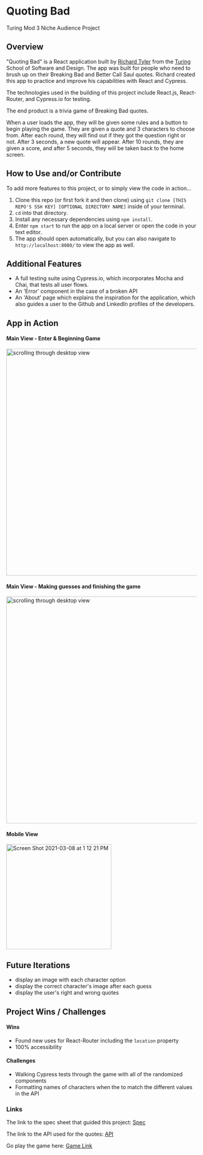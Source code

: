 # Quoting Bad
Turing Mod 3 Niche Audience Project

## Overview

"Quoting Bad" is a React application built by [Richard Tyler](https://github.com/richardltyler/) from the [Turing](turing.io) School of Software and Design. The app was built for people who need to brush up on their Breaking Bad and Better Call Saul quotes. Richard created this app to practice and improve his capabilities with React and Cypress.

The technologies used in the building of this project include React.js, React-Router, and Cypress.io for testing.

The end product is a trivia game of Breaking Bad quotes. 

When a user loads the app, they will be given some rules and a button to begin playing the game. They are given a quote and 3 characters to choose from. After each round, they will find out if they got the question right or not. After 3 seconds, a new quote will appear. After 10 rounds, they are given a score, and after 5 seconds, they will be taken back to the home screen.

## How to Use and/or Contribute

To add more features to this project, or to simply view the code in action...

1. Clone this repo (or first fork it and then clone) using `git clone [THIS REPO'S SSH KEY] [OPTIONAL DIRECTORY NAME]` inside of your terminal.  
2. `cd` into that directory.  
3. Install any necessary dependencies using `npm install`.
4. Enter `npm start` to run the app on a local server or open the code in your text editor.  
5. The app should open automatically, but you can also navigate to `http://localhost:8080/` to view the app as well.

## Additional Features

- A full testing suite using Cypress.io, which incorporates Mocha and Chai, that tests all user flows.
- An 'Error' component in the case of a broken API 
- An 'About' page which explains the inspiration for the application, which also guides a user to the Github and LinkedIn profiles of the developers.

## App in Action
#### Main View - Enter & Beginning Game

<img width="600" alt="scrolling through desktop view" src="https://media.giphy.com/media/h4lucneWfCyizZKpvE/giphy.gif">

#### Main View - Making guesses and finishing the game

<img width="600" alt="scrolling through desktop view" src="https://media.giphy.com/media/16i1cA9iV2ALJPp6zt/giphy.gif">

#### Mobile View

<img width="278" alt="Screen Shot 2021-03-08 at 1 12 21 PM" src="https://user-images.githubusercontent.com/70095063/110376104-08c6a400-8010-11eb-90fa-060c1a094334.png">

   
## Future Iterations

- display an image with each character option
- display the correct character's image after each guess 
- display the user's right and wrong quotes

## Project Wins / Challenges

#### Wins

- Found new uses for React-Router including the `location` property
- 100% accessibility 

#### Challenges

- Walking Cypress tests through the game with all of the randomized components
- Formatting names of characters when the to match the different values in the API

### Links
The link to the spec sheet that guided this project: [Spec](https://frontend.turing.io/projects/module-3/niche-audience.html)

The link to the API used for the quotes: [API](https://breakingbadapi.com/documentation)

Go play the game here: [Game Link](https://richardltyler.github.io/quoting-bad/#/)

